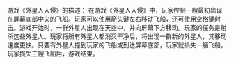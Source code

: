 游戏《外星人入侵》的描述：
在游戏《外星人入侵》中，玩家控制一艘最初出现在屏幕底部中央的飞船。玩家可以使用箭头键左右移动飞船，还可使用空格键射击。游戏开始时，一群外星人出现在天空中，并向屏幕下方移动。玩家的任务是射杀这些外星人。玩家将所有外星人都消灭干净后，将出现一群新的外星人，其移动速度更快。只要有外星人撞到玩家的飞船或到达屏幕底部，玩家就损失一艘飞船。玩家损失三艘飞船后，游戏结束。